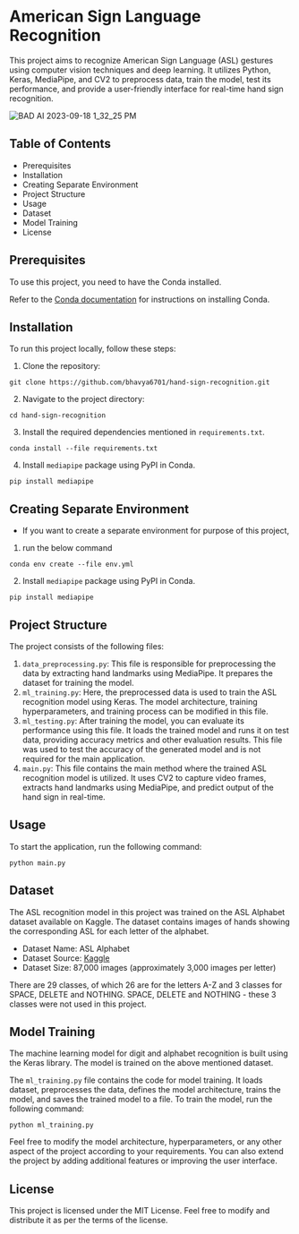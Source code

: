 # American Sign Language Recognition
This project aims to recognize American Sign Language (ASL) gestures using computer vision techniques and deep learning.
It utilizes Python, Keras, MediaPipe, and CV2 to preprocess data, train the model, test its performance, and provide a
user-friendly interface for real-time hand sign recognition.

![BAD AI 2023-09-18 1_32_25 PM](https://github.com/bhavya6701/ASL-Recognition/assets/92869151/98770781-270f-4002-a1d7-9c05f23cdb37)


## Table of Contents
- Prerequisites
- Installation
- Creating Separate Environment
- Project Structure
- Usage
- Dataset
- Model Training
- License

## Prerequisites
To use this project, you need to have the Conda installed.

Refer to the [Conda documentation](https://docs.conda.io/projects/conda/en/latest/user-guide/install/) for instructions
on installing Conda.

## Installation
To run this project locally, follow these steps:
1. Clone the repository:
```console
git clone https://github.com/bhavya6701/hand-sign-recognition.git
```

2. Navigate to the project directory:
```console
cd hand-sign-recognition
```

3. Install the required dependencies mentioned in `requirements.txt`.
```console
conda install --file requirements.txt
```

4. Install `mediapipe` package using PyPI in Conda.
```console
pip install mediapipe
```
## Creating Separate Environment 
- If you want to create a separate environment for purpose of this project, 
1. run the below command
```console
conda env create --file env.yml
```
2. Install `mediapipe` package using PyPI in Conda.
```console
pip install mediapipe
```

## Project Structure
The project consists of the following files:

1. `data_preprocessing.py`: This file is responsible for preprocessing the data by extracting hand landmarks using
   MediaPipe. It prepares the dataset for training the model.
2. `ml_training.py`: Here, the preprocessed data is used to train the ASL recognition model using Keras. The model
   architecture, training hyperparameters, and training process can be modified in this file.
3. `ml_testing.py`: After training the model, you can evaluate its performance using this file. It loads the trained
   model and runs it on test data, providing accuracy metrics and other evaluation results. This file was used to test
   the accuracy of the generated model and is not required for the main application.
4. `main.py`: This file contains the main method where the trained ASL recognition model is utilized. It uses CV2 to
   capture video frames, extracts hand landmarks using MediaPipe, and predict output of the hand sign in real-time.

## Usage
To start the application, run the following command:
```console
python main.py
```

## Dataset
The ASL recognition model in this project was trained on the ASL Alphabet dataset available on Kaggle. The dataset
contains images of hands showing the corresponding ASL for each letter of the alphabet.

- Dataset Name: ASL Alphabet
- Dataset Source: [Kaggle](https://www.kaggle.com/datasets/grassknoted/asl-alphabet)
- Dataset Size: 87,000 images (approximately 3,000 images per letter)

There are 29 classes, of which 26 are for the letters A-Z and 3 classes for SPACE, DELETE and NOTHING. SPACE, DELETE and
NOTHING - these 3 classes were not used in this project.

## Model Training
The machine learning model for digit and alphabet recognition is built using the Keras library. The model is trained on
the above mentioned dataset.

The `ml_training.py` file contains the code for model training. It loads dataset, preprocesses the data, defines the
model architecture, trains the model, and saves the trained model to a file.
To train the model, run the following command:
```console
python ml_training.py
```

Feel free to modify the model architecture, hyperparameters, or any other aspect of the project according to your
requirements. You can also extend the project by adding additional features or improving the user interface.

## License
This project is licensed under the MIT License. Feel free to modify and distribute it as per the terms of the license.

